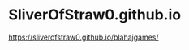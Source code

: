 # SliverOfStraw0.github.io
<a href="https://sliverofstraw0.github.io/blahajgames/">https://sliverofstraw0.github.io/blahajgames/</a>
